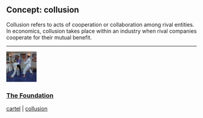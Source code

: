 ## Concept: collusion

Collusion refers to acts of cooperation or collaboration among rival entities. In economics, collusion takes place within an industry when rival companies cooperate for their mutual benefit.

<hr>
<div class="clip-listing">
<img src="media/icons/foundation_clip2.jpg" alt="The Foundation icon">

### [The Foundation](../../clip/79/)

[cartel](/concept/cartel/) | [collusion](/concept/collusion/)
</div>

